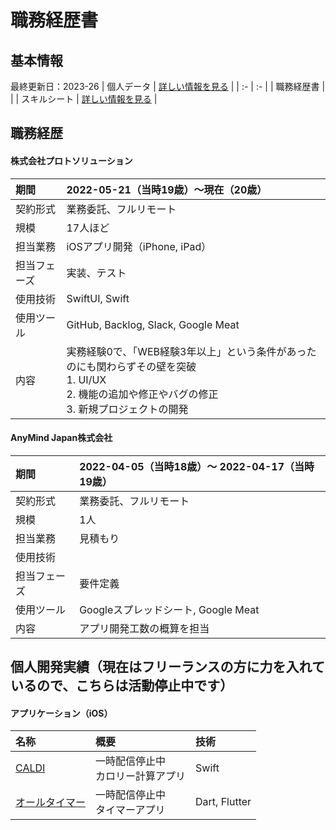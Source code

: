 # 職務経歴書
## 基本情報
最終更新日：2023-26
| 個人データ | [詳しい情報を見る](/personal-data.md) |
| :- | :- |
| 職務経歴書 |  |
| スキルシート | [詳しい情報を見る](/skill-sheet.md) |

## 職務経歴
<!--
#### 社名
| 期間  | 2022-00-00（当時20歳）〜 2022-00-00（当時20歳） |
| :- | :- |
| 契約形式 | 業務委託, 正社員 |
| 規模 | 1人（エンジニア0人, BE0人, PO0人, PM0人, デザイナー0人 |
| 担当業務 | アプリ開発, フロントエンド, サーバーサイド |
| 担当フェーズ | 要件定義, 設計, 実装、コーディング, テスト, 運用・保守 |
| 使用技術 |  |
| 使用ツール | GitHub, Backlog, Slack, Googleスプレッドシート, Google Meat |
| 内容 | 〇〇として関わる<br>→ 〇〇を担当 |
-->
#### 株式会社プロトソリューション
| 期間  | 2022-05-21（当時19歳）〜現在（20歳） |
| :- | :- |
| 契約形式 | 業務委託、フルリモート |
| 規模 | 17人ほど |
| 担当業務 | iOSアプリ開発（iPhone, iPad） |
| 担当フェーズ | 実装、テスト |
| 使用技術 | SwiftUI, Swift |
| 使用ツール | GitHub, Backlog, Slack, Google Meat |
| 内容 | 実務経験0で、「WEB経験3年以上」という条件があったのにも関わらずその壁を突破<br>1. UI/UX<br>2. 機能の追加や修正やバグの修正<br>3. 新規プロジェクトの開発 |

#### AnyMind Japan株式会社
| 期間  | 2022-04-05（当時18歳）〜 2022-04-17（当時19歳） |
| :- | :- |
| 契約形式 | 業務委託、フルリモート |
| 規模 | 1人 |
| 担当業務 | 見積もり |
| 使用技術 |  |
| 担当フェーズ | 要件定義 |
| 使用ツール | Googleスプレッドシート, Google Meat |
| 内容 | アプリ開発工数の概算を担当 |

## 個人開発実績（現在はフリーランスの方に力を入れているので、こちらは活動停止中です）
  #### アプリケーション（iOS）
  | 名称 | 概要 | 技術 |
  | :- | :- | :- |
  | [CALDI](xxx) | 一時配信停止中<br>カロリー計算アプリ | Swift |
  | [オールタイマー](xxx) | 一時配信停止中<br>タイマーアプリ | Dart, Flutter |
  
